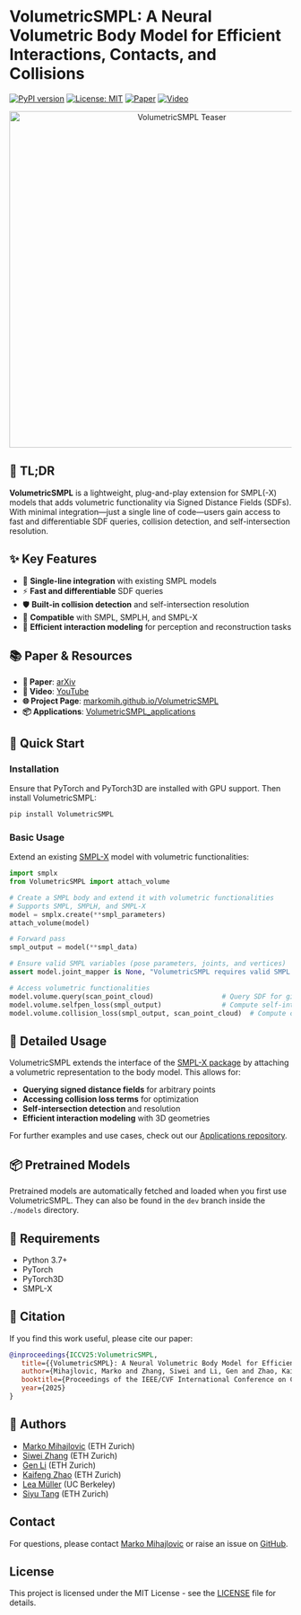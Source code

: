 # VolumetricSMPL: A Neural Volumetric Body Model for Efficient Interactions, Contacts, and Collisions

[![PyPI version](https://badge.fury.io/py/VolumetricSMPL.svg)](https://pypi.org/project/VolumetricSMPL/) [![License: MIT](https://img.shields.io/badge/License-MIT-yellow.svg)](https://opensource.org/licenses/MIT) [![Paper](https://img.shields.io/badge/Paper-ICCV%202025%20Highlight-brightgreen)](https://arxiv.org/abs/2506.23236) [![Video](https://img.shields.io/badge/Video-YouTube-red)](https://youtu.be/XmY_W_F58cA)

<div align="center">
  <img src="https://markomih.github.io/VolumetricSMPL/assets/teaser.jpeg" alt="VolumetricSMPL Teaser" width="600"/>
</div>

## 🌟 TL;DR

**VolumetricSMPL** is a lightweight, plug-and-play extension for SMPL(-X) models that adds volumetric functionality via Signed Distance Fields (SDFs). With minimal integration—just a single line of code—users gain access to fast and differentiable SDF queries, collision detection, and self-intersection resolution.

## ✨ Key Features

- 🔌 **Single-line integration** with existing SMPL models
- ⚡ **Fast and differentiable** SDF queries
- 🛡️ **Built-in collision detection** and self-intersection resolution
- 🔄 **Compatible** with SMPL, SMPLH, and SMPL-X
- 🎯 **Efficient interaction modeling** for perception and reconstruction tasks

## 📚 Paper & Resources

- **📄 Paper**: [arXiv](https://arxiv.org/abs/2506.23236)
- **🎥 Video**: [YouTube](https://youtu.be/XmY_W_F58cA)
- **🌐 Project Page**: [markomih.github.io/VolumetricSMPL](https://markomih.github.io/VolumetricSMPL)
- **📦 Applications**: [VolumetricSMPL_applications](https://github.com/markomih/VolumetricSMPL_applications)

## 🚀 Quick Start

### Installation

Ensure that PyTorch and PyTorch3D are installed with GPU support. Then install VolumetricSMPL:

```bash
pip install VolumetricSMPL
```

### Basic Usage

Extend an existing [SMPL-X](https://github.com/vchoutas/smplx) model with volumetric functionalities:

```python
import smplx
from VolumetricSMPL import attach_volume

# Create a SMPL body and extend it with volumetric functionalities
# Supports SMPL, SMPLH, and SMPL-X
model = smplx.create(**smpl_parameters)
attach_volume(model)

# Forward pass
smpl_output = model(**smpl_data)  

# Ensure valid SMPL variables (pose parameters, joints, and vertices)
assert model.joint_mapper is None, "VolumetricSMPL requires valid SMPL joints as input."

# Access volumetric functionalities
model.volume.query(scan_point_cloud)                 # Query SDF for given points
model.volume.selfpen_loss(smpl_output)               # Compute self-intersection loss
model.volume.collision_loss(smpl_output, scan_point_cloud)  # Compute collisions with external geometries
```

## 📖 Detailed Usage

VolumetricSMPL extends the interface of the [SMPL-X package](https://github.com/vchoutas/smplx) by attaching a volumetric representation to the body model. This allows for:

- **Querying signed distance fields** for arbitrary points
- **Accessing collision loss terms** for optimization
- **Self-intersection detection** and resolution
- **Efficient interaction modeling** with 3D geometries

For further examples and use cases, check out our [Applications repository](https://github.com/markomih/VolumetricSMPL_applications). 


## 📦 Pretrained Models

Pretrained models are automatically fetched and loaded when you first use VolumetricSMPL. They can also be found in the `dev` branch inside the `./models` directory.

## 🔧 Requirements

- Python 3.7+
- PyTorch 
- PyTorch3D
- SMPL-X

## 📄 Citation

If you find this work useful, please cite our paper:

```bibtex
@inproceedings{ICCV25:VolumetricSMPL,
   title={{VolumetricSMPL}: A Neural Volumetric Body Model for Efficient Interactions, Contacts, and Collisions},
   author={Mihajlovic, Marko and Zhang, Siwei and Li, Gen and Zhao, Kaifeng and M{\"u}ller, Lea and Tang, Siyu},
   booktitle={Proceedings of the IEEE/CVF International Conference on Computer Vision (ICCV)},
   year={2025}
}
```

## 👥 Authors

- [Marko Mihajlovic](https://markomih.github.io/) (ETH Zurich)
- [Siwei Zhang](https://sanweiliti.github.io/) (ETH Zurich)
- [Gen Li](https://vlg.inf.ethz.ch/team/Gen-Li.html) (ETH Zurich)
- [Kaifeng Zhao](https://zkf1997.github.io/) (ETH Zurich)
- [Lea Müller](https://muelea.github.io/) (UC Berkeley)
- [Siyu Tang](https://vlg.inf.ethz.ch/team/Prof-Dr-Siyu-Tang.html) (ETH Zurich)

## Contact

For questions, please contact [Marko Mihajlovic](mailto:markomih@ethz.ch) or raise an issue on [GitHub](https://github.com/markomih/VolumetricSMPL).

## License

This project is licensed under the MIT License - see the [LICENSE](LICENSE) file for details.
